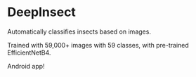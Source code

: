 # DeepInsect

Automatically classifies insects based on images.

Trained with 59,000+ images with 59 classes, with pre-trained EfficientNetB4.

Android app!
